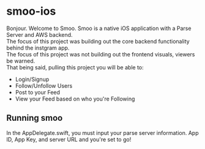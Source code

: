 # smoo-ios

Bonjour. Welcome to Smoo.
Smoo is a native iOS application with a Parse Server and AWS backend.<br>
The focus of this project was building out the core backend functionality behind the instgram app.<br>
The focus of this project was not building out the frontend visuals, viewers be warned.<br>
That being said, pulling this project you will be able to:<br>
- Login/Signup
- Follow/Unfollow Users
- Post to your Feed
- View your Feed based on who you're Following

## Running smoo

In the AppDelegate.swift, you must input your parse server information. App ID, App Key, and server URL and you're set to go!
